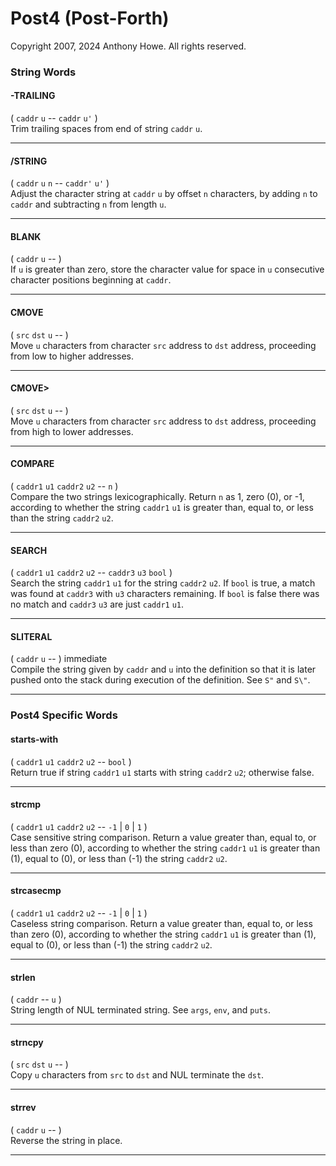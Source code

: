 Post4 (Post-Forth)
==================

Copyright 2007, 2024 Anthony Howe.  All rights reserved.


### String Words

#### -TRAILING
( `caddr` `u` -- `caddr` `u'` )  
Trim trailing spaces from end of string `caddr` `u`.

- - -
#### /STRING
( `caddr` `u` `n` -- `caddr'` `u'` )  
Adjust the character string at `caddr` `u` by offset `n` characters, by adding `n` to `caddr` and subtracting `n` from length `u`.

- - -
#### BLANK
( `caddr` `u` -- )  
If `u` is greater than zero, store the character value for space in `u` consecutive character
positions beginning at `caddr`.

- - -
#### CMOVE
( `src` `dst` `u` -- )  
Move `u` characters from character `src` address to `dst` address, proceeding from low to higher addresses.

- - -
#### CMOVE>
( `src` `dst` `u` -- )  
Move `u` characters from character `src` address to `dst` address, proceeding from high to lower addresses.

- - -
#### COMPARE
( `caddr1` `u1` `caddr2` `u2` -- `n` )  
Compare the two strings lexicographically.  Return `n` as 1, zero (0), or -1, according to whether the string `caddr1` `u1` is greater than, equal to, or less than the string `caddr2` `u2`.

- - -
#### SEARCH
( `caddr1` `u1` `caddr2` `u2` -- `caddr3` `u3` `bool` )  
Search the string `caddr1` `u1` for the string `caddr2` `u2`.  If `bool` is true, a match was found at `caddr3` with `u3` characters remaining.  If `bool` is false there was no match and `caddr3` `u3` are just `caddr1` `u1`.

- - -
#### SLITERAL
( `caddr` `u` -- ) immediate  
Compile the string given by `caddr` and `u` into the definition so that it is later pushed onto the stack during execution of the definition.  See `S"` and `S\"`.

- - -

### Post4 Specific Words

#### starts-with
( `caddr1` `u1` `caddr2` `u2` -- `bool` )  
Return true if string `caddr1` `u1` starts with string `caddr2` `u2`; otherwise false.

- - -
#### strcmp
( `caddr1` `u1` `caddr2` `u2` -- `-1` | `0` | `1` )  
Case sensitive string comparison.  Return a value greater than, equal to, or less than zero (0), according to whether the string `caddr1` `u1` is greater than (1), equal to (0), or less than (-1) the string `caddr2` `u2`.

- - -
#### strcasecmp
( `caddr1` `u1` `caddr2` `u2` -- `-1` | `0` | `1` )  
Caseless string comparison.  Return a value greater than, equal to, or less than zero (0), according to whether the string `caddr1` `u1` is greater than (1), equal to (0), or less than (-1) the string `caddr2` `u2`.

- - -
#### strlen
( `caddr` -- `u` )  
String length of NUL terminated string.  See `args`, `env`, and `puts`.

- - -
#### strncpy
( `src` `dst` `u` -- )  
Copy `u` characters from `src` to `dst` and NUL terminate the `dst`.

- - -
#### strrev
( `caddr` `u` -- )  
Reverse the string in place.

- - -
